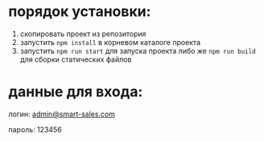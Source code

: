# порядок установки:
1. скопировать проект из репозитория
2. запустить `npm install` в корневом каталоге проекта
3. запустить `npm run start` для запуска проекта либо же `npm run build` для сборки статических файлов

# данные для входа:
логин: admin@smart-sales.com

пароль: 123456

